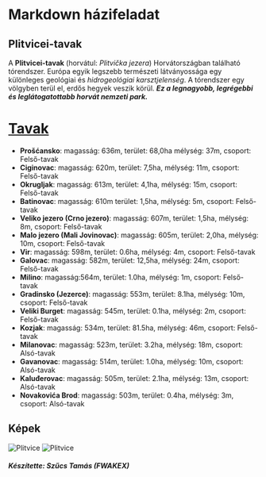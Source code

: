 Markdown házifeladat
====================

Plitvicei-tavak
---------------

A **Plitvicei-tavak** (horvátul: *Plitvička jezera*) Horvátországban található 
tórendszer. Európa egyik legszebb természeti látványossága egy különleges 
geológiai és _hidrogeológiai karsztjelenség_. A tórendszer egy völgyben 
terül el, erdős hegyek veszik körül. ***Ez a legnagyobb, legrégebbi és 
leglátogatottabb horvát nemzeti park.***

# [Tavak](https://hu.wikipedia.org/wiki/Plitvicei-tavak#A_tavak)

* __Prošćansko__: magasság: 636m, terület: 68,0ha mélység: 37m, csoport: Felső-tavak
* __Ciginovac__: magasság: 620m, terület: 7,5ha, mélység: 11m, csoport: Felső-tavak
* __Okrugljak__: magasság: 613m, terület: 4,1ha, mélység: 15m, csoport: Felső-tavak
* __Batinovac__: magasság: 610m	terület: 1,5ha,	mélység: 5m, csoport: Felső-tavak
* __Veliko jezero (Crno jezero)__: magasság: 607m, terület: 1,5ha, mélység: 8m, csoport: Felső-tavak
* __Malo jezero (Mali Jovinovac)__:	magasság: 605m,	terület: 2,0ha, mélység: 10m, csoport: Felső-tavak
* __Vir__: magasság: 598m, terület:	0.6ha, mélység:	4m, csoport: Felső-tavak
* __Galovac__: magasság: 582m, terület:	12,5ha,	mélység: 24m, csoport: Felső-tavak
* __Milino__: magasság:564m, terület: 1.0ha, mélység: 1m, csoport: Felső-tavak
* __Gradinsko (Jezerce)__: magasság: 553m, terület:	8.1ha, mélység:	10m, csoport: Felső-tavak
* __Veliki Burget__: magasság: 545m, terület: 0.1ha, mélység: 2m, csoport: Felső-tavak
* __Kozjak__: magasság: 534m, terület: 81.5ha, mélység: 46m, csoport: Felső-tavak
* __Milanovac__: magasság: 523m, terület: 3.2ha, mélység: 18m, csoport: Alsó-tavak
* __Gavanovac__: magasság: 514m, terület: 1.0ha, mélység: 10m, csoport:	Alsó-tavak
* __Kaluđerovac__: magasság: 505m, terület:	2.1ha, mélység:	13m, csoport: Alsó-tavak
* __Novakovića Brod__: magasság: 503m, terület:	0.4ha, mélység:	3m, csoport: Alsó-tavak

Képek
------
![Plitvice](https://utazom.com/sites/default/files/u15/images/chobe%20nemzeti%20park/plitvice-7.jpg "Plitvice")
![Plitvice](https://trekhunt.com/hu/content/images/2020/11/plitvicei-tavak-horvatorszag.webp "Plitvice")

##### Készítette: Szűcs Tamás (FWAKEX)
